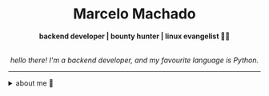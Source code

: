 <h1 align="center"> Marcelo Machado </h1>
    
<div align="center">
<b>backend developer | bounty hunter | linux evangelist 🐍🐧</b>
<br>
<br>

<p><i>
    hello there! I'm a backend developer, and my favourite language is Python.
</i></p>

</div>

---

<details closed>    
<summary>about me 👻</summary>

<div>
        <img src="https://github-readme-stats.vercel.app/api/top-langs/?username=mmaachado&hide=html,css,swift,javascript,ruby&langs_count=6&hide_border=true&layout=compact&show_icons=true&line_height=10&theme=transparent&title_color=4a86d1&custom_title=my%20favourite%20languages"
       alt="most used languages" align="right">
</div>

<div>
        <img width="300rem" src="https://github-readme-stats.vercel.app/api/wakatime?username=mmachado&theme=transparent&hide_border=true&hide=markdown,html,css,text,other,yaml,json,prolog,dart,docker,xml,gitconfig,TSQL&hide_title=true&line_height=50&langs_count=4&layout=default" alt="wakatime stats" align="right" />

</div>
<div align="left">
    
hey!! I am Marcelo.

My main knowledge in technologies are **Python** and **Linux**.

I am currently working as _lead developer_ for the [Anti Coding Coding Club](https://www.youtube.com/@anticodingcodingclub) project.

</div>

<!-- <img src="https://raw.githubusercontent.com/MicaelliMedeiros/micaellimedeiros/master/image/computer-illustration.png" min-width="400px" max-width="400px" width="400px" align="right" alt="computer-illustration.png"> -->

[![Buy me a coffee](https://img.shields.io/badge/Buy%20Me%20a%20Coffee-ffdd00?style=for-the-badge&logo=buy-me-a-coffee&logoColor=black)](https://www.buymeacoffee.com/anticodingclub)
</div>

</details>

<div align="left">
    
